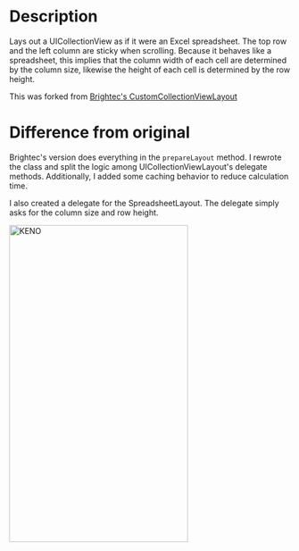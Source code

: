 # Description
Lays out a UICollectionView as if it were an Excel spreadsheet. The top row and
the left column are sticky when scrolling. Because it behaves like a
spreadsheet, this implies that the column width of each cell are determined by
the column size, likewise the height of each cell is determined by the row
height.

This was forked from [Brightec's CustomCollectionViewLayout][fork]

# Difference from original
Brightec's version does everything in the `prepareLayout` method. I rewrote the
class and split the logic among UICollectionViewLayout's delegate methods.
Additionally, I added some caching behavior to reduce calculation time.

I also created a delegate for the SpreadsheetLayout. The delegate simply asks
for the column size and row height.

<img src="https://raw.githubusercontent.com/jkereako/SpreadsheetLayout/master/Images/screen.png" alt="KENO" width="320" height="568" />

[fork]: https://github.com/brightec/CustomCollectionViewLayout
